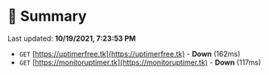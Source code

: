 # 📖 Summary
Last updated: **10/19/2021, 7:23:53 PM**

- `GET` [https://uptimerfree.tk](https://uptimerfree.tk) - **Down** (162ms)
- `GET` [https://monitoruptimer.tk](https://monitoruptimer.tk) - **Down** (117ms)
